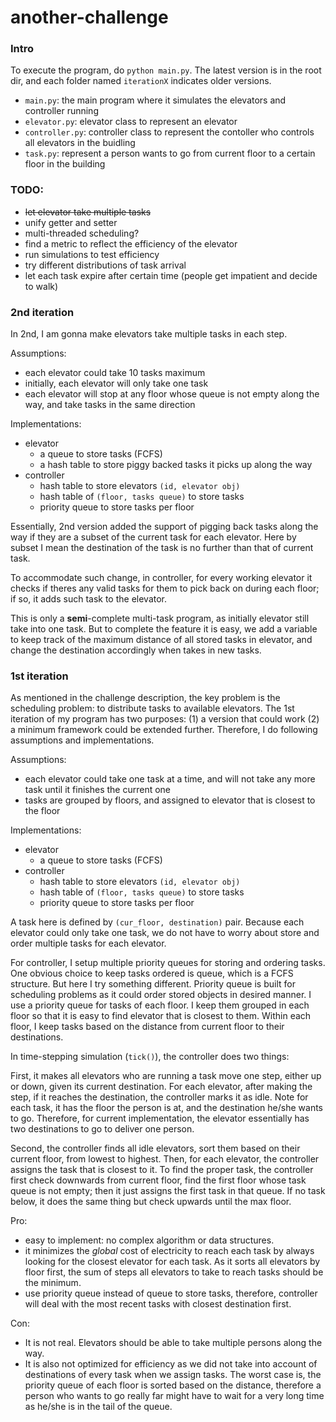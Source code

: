 another-challenge
=================
### Intro

To execute the program, do `python main.py`. The latest version is in the root dir, and each folder named `iterationX` indicates older versions.

- `main.py`: the main program where it simulates the elevators and controller running
- `elevator.py`: elevator class to represent an elevator
- `controller.py`: controller class to represent the contoller who controls all elevators in the buidling
- `task.py`: represent a person wants to go from current floor to a certain floor in the building

### TODO:
- ~~let elevator take multiple tasks~~
- unify getter and setter
- multi-threaded scheduling?
- find a metric to reflect the efficiency of the elevator
- run simulations to test efficiency
- try different distributions of task arrival
- let each task expire after certain time (people get impatient and decide to walk)

### 2nd iteration
In 2nd, I am gonna make elevators take multiple tasks in each step. 

Assumptions:
- each elevator could take 10 tasks maximum
- initially, each elevator will only take one task
- each elevator will stop at any floor whose queue is not empty along the way, and take tasks in the same direction

Implementations:
- elevator
	- a queue to store tasks (FCFS)
	- a hash table to store piggy backed tasks it picks up along the way
- controller
	- hash table to store elevators `(id, elevator obj)`
	- hash table of `(floor, tasks queue)` to store tasks
	- priority queue to store tasks per floor

Essentially, 2nd version added the support of pigging back tasks along the way if they are a subset of the current task for each elevator. Here by subset I mean the destination of the task is no further than that of current task. 

To accommodate such change, in controller, for every working elevator it checks if theres any valid tasks for them to pick back on during each floor; if so, it adds such task to the elevator.

This is only a **semi**-complete multi-task program, as initially elevator still take into one task. But to complete the feature it is easy, we add a variable to keep track of the maximum distance of all stored tasks in elevator, and change the destination accordingly when takes in new tasks.

### 1st iteration
As mentioned in the challenge description, the key problem is the scheduling problem: to distribute tasks to available elevators. The 1st iteration of my program has two purposes: (1) a version that could work (2) a minimum framework could be extended further. Therefore, I do following assumptions and implementations.

Assumptions:
- each elevator could take one task at a time, and will not take any more task until it finishes the current one
- tasks are grouped by floors, and assigned to elevator that is closest to the floor

Implementations:
- elevator
	- a queue to store tasks (FCFS)
- controller
	- hash table to store elevators `(id, elevator obj)`
	- hash table of `(floor, tasks queue)` to store tasks
	- priority queue to store tasks per floor
	
A task here is defined by `(cur_floor, destination)` pair. Because each elevator could only take one task, we do not have to worry about store and order multiple tasks for each elevator. 

For controller, I setup multiple priority queues for storing and ordering tasks. One obvious choice to keep tasks ordered is queue, which is a FCFS structure. But here I try something different. Priority queue is built for scheduling problems as it could order stored objects in desired manner. I use a priority queue for tasks of each floor. I keep them grouped in each floor so that it is easy to find elevator that is closest to them. Within each floor, I keep tasks based on the distance from current floor to their destinations.

In time-stepping simulation (`tick()`), the controller does two things:

First, it makes all elevators who are running a task move one step, either up or down, given its current destination. For each elevator, after making the step, if it reaches the destination, the controller marks it as idle. Note for each task, it has the floor the person is at, and the destination he/she wants to go. Therefore, for current implementation, the elevator essentially has two destinations to go to deliver one person.

Second, the controller finds all idle elevators, sort them based on their current floor, from lowest to highest. Then, for each elevator, the controller assigns the task that is closest to it. To find the proper task, the controller first check downwards from current floor, find the first floor whose task queue is not empty; then it just assigns the first task in that queue. If no task below, it does the same thing but check upwards until the max floor.

Pro:
- easy to implement: no complex algorithm or data structures. 
- it minimizes the _global_ cost of electricity to reach each task by always looking for the closest elevator for each task. As it sorts all elevators by floor first, the sum of steps all elevators to take to reach tasks should be the minimum. 
- use priority queue instead of queue to store tasks, therefore, controller will deal with the most recent tasks with closest destination first.

Con:
- It is not real. Elevators should be able to take multiple persons along the way. 
- It is also not optimized for efficiency as we did not take into account of destinations of every task when we assign tasks. The worst case is, the priority queue of each floor is sorted based on the distance, therefore a person who wants to go really far might have to wait for a very long time as he/she is in the tail of the queue.